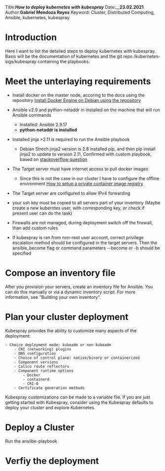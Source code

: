 Title:___How to deploy kubernetes with kubespray___
Date:____23.02.2021__
Author:__Gabriel Mendoza Reyes__
Keyword: Cluster, Distributed Computing, Ansible, kubernetes, kubespray

# Introduction
Here I want to list the detailed steps to deploy kubernetes with kubespray. Basis will be the documentation of kubernetes and the git repo /kubernetes-sigs/kubespray containing the playbooks.

# Meet the unterlaying requirements

- Install docker on the master node, accoring to the docs using the repository
[Install Docker Engine on Debian using the repository](https://docs.docker.com/engine/install/debian/#install-using-the-repository)

- Ansible v2.9 and python-netaddr in installed on the machine that will run Ansible commands
	- Installed: Ansible 2.9.17
	- **python-netaddr is installed** 
	
- Installed jinja >2.11 is required to run the Ansible playbook
	- Debian Strech jinja2 version is 2.8 installed pip, and then pip install jinja2 to update to version 2.11, Confirmed with 
	custom playbook, based on [stackoverflow question](https://stackoverflow.com/questions/49040013/how-can-i-know-what-version-of-jinja2-my-ansible-is-using)

- The Target server must have internet access to pull docker images 
	- Since this is not the case in our cluster I have to configure the offline environment
	[How to setup a private container image registry](./How_to_setup_a_private_container_image_registry.md)
- The Target server are configured to allow IPv4 forwarding

- your ssh key must be copied to all servers part of your inventory
	  (Maybe create a new kuberntes user, with corresponding key, or check if present user can do the task)

- Firewalls are not managed, during deployment switch off the firewall, than add custom rules

- If kubespray is ran from non-root user account, correct privilege escalation method should be configured in the target servers. Then the ansible_become flag or command parameters --become or -b should be specified

	
# Compose an inventory file

After you provision your servers, create an inventory file for Ansible. You can do this manually or via a dynamic inventory script. For more information, see "Building your own inventory".


# Plan your cluster deployment
Kubespray provides the ability to customize many aspects of the deployment:

	- Choice deployment mode: kubeadm or non-kubeadm
    	- CNI (networking) plugins
    	- DNS configuration
    	- Choice of control plane: native/binary or containerized
    	- Component versions
    	- Calico route reflectors
    	- Component runtime options
        	- Docker
         	- containerd
        	- CRI-O
    	- Certificate generation methods

Kubespray customizations can be made to a variable file. If you are just getting started with Kubespray, consider using the Kubespray defaults to deploy your cluster and explore Kubernetes.

# Deploy a Cluster
Run the ansilbe-playbook

# Verfiy the deployment



